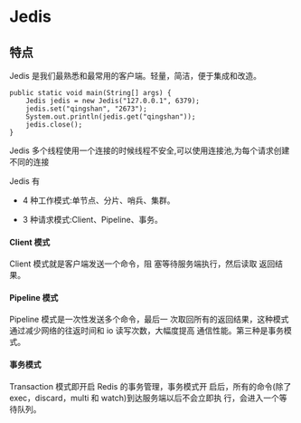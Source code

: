 # Jedis

## 特点

Jedis 是我们最熟悉和最常用的客户端。轻量，简洁，便于集成和改造。

```
public static void main(String[] args) {
	Jedis jedis = new Jedis("127.0.0.1", 6379); 
	jedis.set("qingshan", "2673"); 
	System.out.println(jedis.get("qingshan")); 
	jedis.close();
}
```

Jedis 多个线程使用一个连接的时候线程不安全,可以使用连接池,为每个请求创建不同的连接

Jedis 有

- 4 种工作模式:单节点、分片、哨兵、集群。

- 3 种请求模式:Client、Pipeline、事务。

#### Client 模式

Client 模式就是客户端发送一个命令，阻 塞等待服务端执行，然后读取 返回结果。

#### Pipeline 模式

Pipeline 模式是一次性发送多个命令，最后一 次取回所有的返回结果，这种模式通过减少网络的往返时间和 io 读写次数，大幅度提高 通信性能。第三种是事务模式。

#### 事务模式

Transaction 模式即开启 Redis 的事务管理，事务模式开 启后，所有的命令(除了 exec，discard，multi 和 watch)到达服务端以后不会立即执 行，会进入一个等待队列。